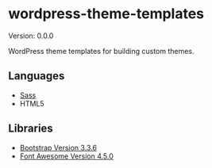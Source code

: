# wordpress-theme-templates

Version: 0.0.0

WordPress theme templates for building custom themes.

## Languages

* [Sass](http://sass-lang.com/)
* HTML5

## Libraries

* [Bootstrap Version 3.3.6](http://getbootstrap.com/)
* [Font Awesome Version 4.5.0](https://fortawesome.github.io/Font-Awesome/)
